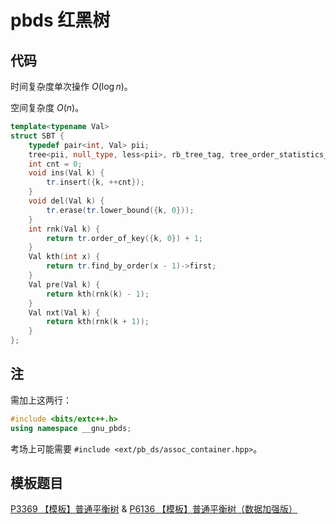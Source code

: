 # pbds 红黑树

## 代码

时间复杂度单次操作 $O(\log n)$。

空间复杂度 $O(n)$。

```cpp
template<typename Val>
struct SBT {
    typedef pair<int, Val> pii;
    tree<pii, null_type, less<pii>, rb_tree_tag, tree_order_statistics_node_update> tr;
    int cnt = 0;
    void ins(Val k) {
        tr.insert({k, ++cnt});
    }
    void del(Val k) {
        tr.erase(tr.lower_bound({k, 0}));
    }
    int rnk(Val k) {
        return tr.order_of_key({k, 0}) + 1;
    }
    Val kth(int x) {
        return tr.find_by_order(x - 1)->first;
    }
    Val pre(Val k) {
        return kth(rnk(k) - 1);
    }
    Val nxt(Val k) {
        return kth(rnk(k + 1));
    }
};
```

## 注

需加上这两行：

```cpp
#include <bits/extc++.h>
using namespace __gnu_pbds;
```

考场上可能需要 `#include <ext/pb_ds/assoc_container.hpp>`。

## 模板题目

[P3369 【模板】普通平衡树](https://www.luogu.com.cn/problem/P3369) & [P6136 【模板】普通平衡树（数据加强版）](https://www.luogu.com.cn/problem/P6136)
